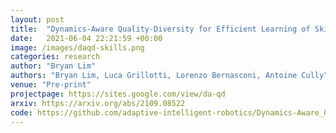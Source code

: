 ```yaml
---
layout: post
title:  "Dynamics-Aware Quality-Diversity for Efficient Learning of Skill Repertoires"
date:   2021-06-04 22:21:59 +00:00
image: /images/daqd-skills.png
categories: research
author: "Bryan Lim"
authors: "Bryan Lim, Luca Grillotti, Lorenzo Bernasconi, Antoine Cully"
venue: "Pre-print"
projectpage: https://sites.google.com/view/da-qd
arxiv: https://arxiv.org/abs/2109.08522
code: https://github.com/adaptive-intelligent-robotics/Dynamics-Aware_Quality-Diversity
---
```

 
